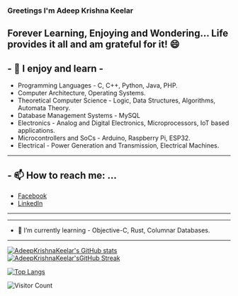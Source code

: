 ### Greetings I'm Adeep Krishna Keelar

## Forever Learning, Enjoying and Wondering... Life provides it all and am grateful for it! 😄

## - 🔭 I enjoy and learn - ##
* Programming Languages - C, C++, Python, Java, PHP.
* Computer Architecture, Operating Systems.
* Theoretical Computer Science - Logic, Data Structures, Algorithms, Automata Theory.
* Database Management Systems - MySQL 
* Electronics - Analog and Digital Electronics, Microprocessors, IoT based applications.
* Microcontrollers and SoCs - Arduino, Raspberry Pi, ESP32.
* Electrical - Power Generation and Transmission, Electrical Machines.
------------------------------------------------------------------------------------------
## - 📫 How to reach me: ...
* [Facebook]()
* [LinkedIn]()
------------------------------------------------------------------------------------------

------------------------------------------------------------------------------------------
- 🌱 I’m currently learning - Objective-C, Rust, Columnar Databases.
------------------------------------------------------------------------------------------


<!--
**AdeepKrishnaKeelar/AdeepKrishnaKeelar** is a ✨ _special_ ✨ repository because its `README.md` (this file) appears on your GitHub profile.

Here are some ideas to get you started:

- 🔭 I’m currently working on ...
- 🌱 I’m currently learning ...
- 👯 I’m looking to collaborate on ...
- 🤔 I’m looking for help with ...
- 💬 Ask me about ...
- 📫 How to reach me: ...
- 😄 Pronouns: ...
- ⚡ Fun fact: ...
-->
[![AdeepKrishnaKeelar's GitHub stats](https://github-readme-stats.vercel.app/api?username=AdeepKrishnaKeelar)](https://github.com/anuraghazra/github-readme-stats)
[![AdeepKrishnaKeelar'sGitHub Streak](http://github-readme-streak-stats.herokuapp.com?user=AdeepKrishnaKeelar&theme=dark&background=000000)](https://git.io/streak-stats)

[![Top Langs](https://github-readme-stats.vercel.app/api/top-langs/?username=AdeepKrishnaKeelar&langs_count=8&layout=compact)](https://github.com/anuraghazra/github-readme-stats)

![Visitor Count](https://profile-counter.glitch.me/{AdeepKrishnaKeelar}/count.svg)
